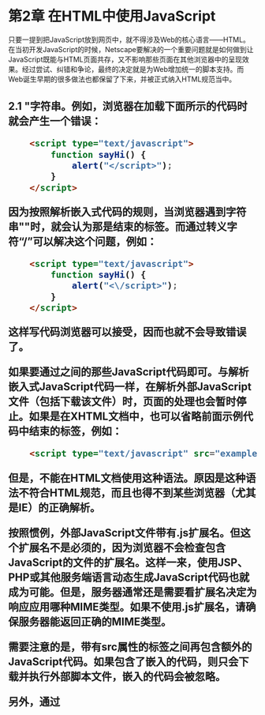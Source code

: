 # 第2章 在HTML中使用JavaScript

只要一提到把JavaScript放到网页中，就不得涉及Web的核心语言——HTML。在当初开发JavaScript的时候，Netscape要解决的一个重要问题就是如何做到让JavaScript既能与HTML页面共存，又不影响那些页面在其他浏览器中的呈现效果。经过尝试、纠错和争论，最终的决定就是为Web增加统一的脚本支持。而Web诞生早期的很多做法也都保留了下来，并被正式纳入HTML规范当中。

## 2.1 <script>元素

向HTML页面中插入JavaScript的主要方法，就是使用<script>元素。这个元素由Netscape创造并在Netscape Navigator 2中首先实现。后来这个元素加入到正式的HTML规范中。HTML 4.01为<script>定义了下列6个属性。

>async：可选。表示应该立即下载脚本，但不应妨碍页面中的其他操作，比如下载其他资源或等待加载其他脚本。只对外部脚本文件有效。
>charset：可选。表示通过src属性指定的代码的字符集。由于大多数浏览器会忽略它的值，因此这个属性很少有人用。
>defer：可选。表示脚本可以延迟到文档完全被解析和显示之后再执行。只对外部脚本文件有效。IE7及更早版本对嵌入脚本也支持这个属性。
>language：已废弃。原来用于表示编写代码使用的脚本语言（如JavaScript、JavaScript1.2或VBScript）。大多数浏览器会忽略这个属性，因此也没有必要在用了。
>src：可选。表示包含要执行代码的外部文件。
>type：可选。可以看成是language的替代属性；表示编写代码使用的脚本语言的内容类型（也成为MIME类型）。虽然text/javascript和text/ecmascript都已经不被推荐使用，但人们一直以来使用的都还是text/javascript。实际上，服务器在传送JavaScript文件时使用的MIME类型通常是application/x-javascript，但在type中设置这个值却可能导致脚本被忽略。另外，在非IE浏览器中还可以使用以下值：application/javascript和application/ecmascript。考虑到约定俗成和最大限度的浏览器兼容性，目前type属性的值依旧还是text/javascript。不过，这个属性并不是必需的，如果没有指定这个属性，则其默认值仍为text/javascript。

使用<script>元素的方式有两种：直接在页面中嵌入JavaScript代码和包含外部JavaScript文件。

在使用<script>元素嵌入JavaScript代码时，只须为<script>指定type属性。然后，像下面这样把JavaScript代码直接放在元素内部即可：

```html
    <script type="text/javascript">
        function sayHi() {
            alert("Hi!");
        }
    </script>
```

包含在<script>元素内部的JavaScript代码将被从上至下依次解释。就拿前面这个例子来说，解释器会解释一个函数的定义，然后将该定义保存在自己的环境当中。在解释器对<script>元素内部的所有代码求值完毕之前，页面中的其余内容都不会被浏览器加载或显示。

在使用<script>嵌入JavaScript代码时，记住不要在代码中的任何地方出现"</script>"字符串。例如，浏览器在加载下面所示的代码时就会产生一个错误：

```html
    <script type="text/javascript">
        function sayHi() {
            alert("</script>");
        }
    </script>
```

因为按照解析嵌入式代码的规则，当浏览器遇到字符串"</script>"时，就会认为那是结束的</script>标签。而通过转义字符“/”可以解决这个问题，例如：

```html
    <script type="text/javascript">
        function sayHi() {
            alert("<\/script>");
        }
    </script>
```

这样写代码浏览器可以接受，因而也就不会导致错误了。

如果要通过<script>元素来包含外部JavaScript文件，那么src属性就是必需的。这个属性的值是一个指向外部JavaScript文件的链接，例如：

```html
    <script type="text/javascript" src="example.js"></script>
```

在这个例子中，外部文件example.js将被加载到当前页面中。外部文件只须包含通常要放在开始的<script>和结束的</script>之间的那些JavaScript代码即可。与解析嵌入式JavaScript代码一样，在解析外部JavaScript文件（包括下载该文件）时，页面的处理也会暂时停止。如果是在XHTML文档中，也可以省略前面示例代码中结束的</script>标签，例如：

```html
    <script type="text/javascript" src="example.js" />
```

但是，不能在HTML文档使用这种语法。原因是这种语法不符合HTML规范，而且也得不到某些浏览器（尤其是IE）的正确解析。

按照惯例，外部JavaScript文件带有.js扩展名。但这个扩展名不是必须的，因为浏览器不会检查包含JavaScript的文件的扩展名。这样一来，使用JSP、PHP或其他服务端语言动态生成JavaScript代码也就成为可能。但是，服务器通常还是需要看扩展名决定为响应应用哪种MIME类型。如果不使用.js扩展名，请确保服务器能返回正确的MIME类型。

需要注意的是，带有src属性的<script>元素不应该在其<script>和</script>标签之间再包含额外的JavaScript代码。如果包含了嵌入的代码，则只会下载并执行外部脚本文件，嵌入的代码会被忽略。

另外，通过<script>元素的src属性还可以包含来自外部域的JavaScript文件。这一点既让<script>元素倍县强大，又让它备受争议。在这一点上，<script>与<img>元素非常相似，即它的src属性可以是指向当前HTML页面所在域之外的某个域中的完整URL，例如：

```html
    <script type="text/javascript" src="http://www.somewhere.com/afile.js"></script>
```

这样，位于外部域中的代码也会被加载和解析，就像这些代码位于加载它们的页面中一样。利用这一点就可以在必要时通过不同的域来提供JavaScript文件。不过，在访问自己不能控制的服务器上的JavaScript文件时则要多加小心。如果不幸遇到了怀有恶意的程序员，那他们随时都可能替换该文件中的代码。因此，如果想包含来自不同域的代码，则要么你是那个域的所有者，要么那个域的所有者值得信赖。

无论如何包含代码，只要不存在defer和async属性，浏览器都会按照<script>元素在页面中出现的先后顺序对它们依次进行解析。换句话说，在第一个<script>元素包含的代码解析完成后，第二个<script>包含的代码才会被解析，然后才是第三个、第四个……

### 2.1.1 标签的位置

按照传统的做法，所有<script>元素都应该放在页面的<head>元素中，例如：

```html
<!DOCTYPE html>
<html>
    <head>
        <title>Example HTML Page</title>
        <script type="text/javascript" src="example1.js"></script>
        <script type="text/javascript" src="example2.js"></script>
    </head>
    <body>
        <!-- 这里放内容 -->
    </body>
</html>
```html

这种做法的目的就是把所有外部文件（包括CSS文件和JavaScript文件）的引用都放在相同的地方。可是，在文档的<head>元素中包含所有JavaScript文件，意味着必须等到全部JavaScript代码都被下载、解析和执行完成以后，才能开始呈现页面的内容（浏览器在遇到<body>标签时才开始呈现内容）。对于那些需要很多JavaScript代码的页面来说，这无疑会导致浏览器在呈现页面时出现明显的延迟，而延迟期间的浏览器窗口中将是一片空白。为了避免这个问题，现代Web应用程序一般都把全部JavaScript引用放在<body>元素中页面内容的后面，如下例所示：

```html
<!DOCTYPE html>
<html>
    <head>
        <title>Example HTML Page</title>
    </head>
    <body>
        <!-- 这里放内容 -->
        <script type="text/javascript" src="example1.js"></script>
        <script type="text/javascript" src="example2.js"></script>
    </body>
</html>
```html

这样，在解析包含的JavaScript代码之前，页面的内容将完全呈现在浏览器中。而用户也会因为浏览器窗口空白页面的时间缩短而感到打开页面的速度加快了。

### 2.1.2 延迟脚本

HTML 4.01为<script>标签定义了defer属性。这个属性的用途是表明脚本在执行时不会影响页面的构造。也就是说，脚本会被延迟到整个页面解析完毕后再运行。因此，在元素<script>中设置defer属性，相当于告诉浏览器立即下载，但延迟执行。

```html
<!DOCTYPE html>
<html>
    <head>
        <title>Example HTML Page</title>
    </head>
    <body>
        <!-- 这里放内容 -->
        <script type="text/javascript" defer="defer" src="example1.js"></script>
        <script type="text/javascript" defer="defer" src="example2.js"></script>
    </body>
</html>
```html





